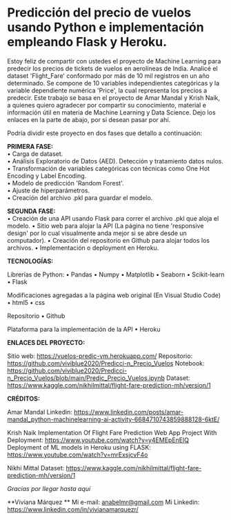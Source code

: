 # Predicción del precio de vuelos usando Python e implementación empleando Flask y Heroku.

Estoy feliz de compartir con ustedes el proyecto de Machine Learning para predecir los precios de tickets de vuelos en aerolíneas de India. Analicé el dataset 'Flight_Fare' conformado por más de 10 mil registros en un año determinado. Se compone de 10 variables independientes categóricas y la variable dependiente numérica 'Price', la cual representa los precios a predecir.
Este trabajo se basa en el proyecto de Amar Mandal y Krish Naik, a quienes quiero agradecer por compartir su conocimiento, material e 
información útil en materia de Machine Learning y Data Science. Dejo los enlaces en la parte de abajo, por si desean pasar por ahí.

Podría dividir este proyecto en dos fases que detallo a continuación:

**PRIMERA FASE:**  <br>
• Carga de dataset.   <br>
• Análisis Exploratorio de Datos (AED). Detección  y tratamiento datos nulos. <br>
• Transformación de variables categóricas con técnicas como One Hot Encoding y Label Encoding.  <br>
• Modelo de predicción 'Random Forest'.  <br>
• Ajuste de hiperparámetros.  <br>
• Creación del archivo .pkl para guardar el modelo.  <br>

**SEGUNDA FASE:** <br>
• Creación de una API usando Flask para correr el archivo .pkl que aloja el modelo.
• Sitio web para alojar la API (La página no tiene 'responsive design' por lo cual visualmente anda mejor si se abre desde un computador).
• Creación del repositorio en Github para alojar todos los archivos.
• Implementación o deployment en Heroku.

**TECNOLOGÍAS:**  <br>

Librerías de Python:
• Pandas
• Numpy
• Matplotlib
• Seaborn
• Scikit-learn
• Flask

Modificaciones agregadas a la página web original (En Visual Studio Code)
• html5
• css

Repositorio
• Github

Plataforma para la implementación de la API
• Heroku

**ENLACES DEL PROYECTO:**

Sitio web: https://vuelos-predic-vm.herokuapp.com/
Repositorio: https://github.com/viviblue2020/Predicci-n_Precio_Vuelos
Notebook: https://github.com/viviblue2020/Predicci-n_Precio_Vuelos/blob/main/Predic_Precio_Vuelos.ipynb
Dataset: https://www.kaggle.com/nikhilmittal/flight-fare-prediction-mh/version/1

**CRÉDITOS:**

Amar Mandal
Linkedin: https://www.linkedin.com/posts/amar-mandal_python-machinelearning-ai-activity-6684710743859888128-6ktE/

Krish Naik
Implementation Of Flight Fare Prediction Web App Project With Deployment: https://www.youtube.com/watch?v=y4EMEpEnElQ
Deployment of ML models in Heroku using FLASK: https://www.youtube.com/watch?v=mrExsjcvF4o

Nikhi Mittal
Dataset: https://www.kaggle.com/nikhilmittal/flight-fare-prediction-mh/version/1

*Gracias por llegar hasta aquí* 

**Viviana Márquez **
Mi e-mail: anabelmr@gmail.com
Mi Linkedin: https://www.linkedin.com/in/vivianamarquezr/
